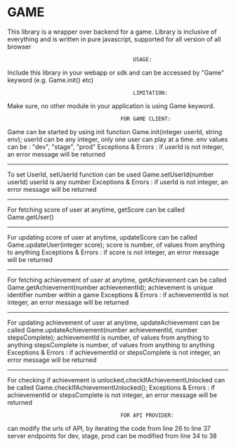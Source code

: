 # GAME

This library is a wrapper over backend for a game.
Library is inclusive of everything and is written in pure javascript, supported for all version of all browser


                                            USAGE:
Include this library in your webapp or sdk and can be accessed by "Game" keyword (e.g. Game.init() etc)

                                            LIMITATION:  
Make sure, no other module in your application is using Game keyword.



                                        FOR GAME CLIENT:

Game can be started by using init function
Game.init(integer userId, string env);
userId can be any integer, only one user can play at a time.
env values can be : "dev", "stage", "prod"
Exceptions & Errors : if userId is not integer, an error message will be returned

********************************************************************************************
To set UserId, setUserId function can be used
Game.setUserId(number userId)
userId is any number
Exceptions & Errors : if userId is not integer, an error message will be returned

*********************************************************************************************


For fetching score of user at anytime, getScore can be called
Game.getUser()

*********************************************************************************************
For updating score of user at anytime, updateScore can be called
Game.updateUser(integer score);
score is number, of values from anything to anything
Exceptions & Errors : if score is not integer, an error message will be returned

*********************************************************************************************

For fetching achievement of user at anytime, getAchievement can be called
Game.getAchievement(number achievementId);
achievement is unique identifier number within a game
Exceptions & Errors : if achievementId is not integer, an error message will be returned

*********************************************************************************************

For updating achievement of user at anytime, updateAchievement can be called
Game.updateAchievement(number achievementId, number stepsComplete);
achievementId is number, of values from anything to anything
stepsComplete is number, of values from anything to anything
Exceptions & Errors : if achievementId or stepsComplete is not integer, an error message will be returned

*********************************************************************************************

For checking if achievement is unlocked,checkIfAchievementUnlocked can be called
Game.checkIfAchievementUnlocked();
Exceptions & Errors : if achievementId or stepsComplete is not integer, an error message will be returned



                                        FOR API PROVIDER:
can modify the urls of API, by iterating the code from line 26 to line 37
server endpoints for dev, stage, prod can be modified from line 34 to 38
